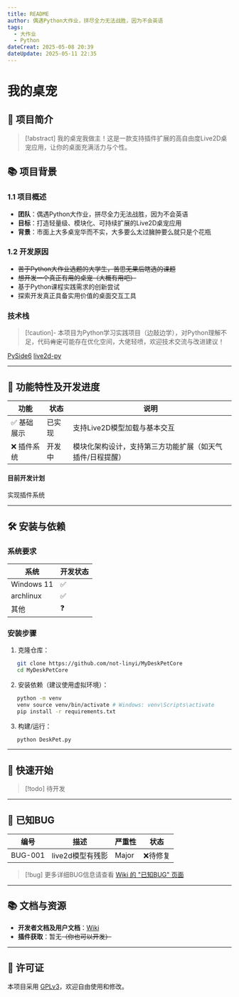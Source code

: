 ```yaml
---
title: README
author: 偶遇Python大作业，拼尽全力无法战胜，因为不会英语
tags:
  - 大作业
  - Python
dateCreat: 2025-05-08 20:39
dateUpdate: 2025-05-11 22:35
---
```


# 我的桌宠

## 📌 项目简介

> [!abstract] 我的桌宠我做主！这是一款支持插件扩展的高自由度Live2D桌宠应用，让你的桌面充满活力与个性。


## 📚 项目背景
### 1.1 项目概述
- **团队**：偶遇Python大作业，拼尽全力无法战胜，因为不会英语  
- **目标**：打造轻量级、模块化、可持续扩展的Live2D桌宠应用
- **背景**：市面上大多桌宠华而不实，大多要么太过臃肿要么就只是个花瓶
### 1.2 开发原因
- ~~苦于Python大作业选题的大学生，苦思无果后瞎选的课题~~
- ~~想开发一个真正有用的桌宠（大概有用吧）~~
- 基于Python课程实践需求的创新尝试
- 探索开发真正具备实用价值的桌面交互工具
### 技术栈

>[!caution]- 本项目为Python学习实践项目（边敲边学），对Python理解不足，代码~~肯定~~可能存在优化空间，大佬轻喷，欢迎技术交流与改进建议！

[PySide6](https://doc.qt.io/qtforpython-6/)
[live2d-py](https://github.com/Arkueid/live2d-py)

---

## 🚀 功能特性及开发进度

| 功能     | 状态   | 说明                            |
| ------ | ---- | ----------------------------- |
| ✅ 基础展示 | 已实 现 | 支持Live2D模型加载与基本交互             |
| ❌ 插件系统 | 开发中  | 模块化架构设计，支持第三方功能扩展（如天气插件/日程提醒） |

#### 目前开发计划
实现插件系统

---

## 🛠 安装与依赖
### 系统要求

| 系统         | 开发状态 |
| ---------- | ---- |
| Windows 11 | ✅    |
| archlinux  | ✅    |
| 其他         | ❓    |

### 安装步骤
1. 克隆仓库：
```bash
   git clone https://github.com/not-linyi/MyDeskPetCore
   cd MyDeskPetCore
   ```
2. 安装依赖（建议使用虚拟环境）：
```bash
   python -m venv 
   venv source venv/bin/activate # Windows: venv\Scripts\activate 
   pip install -r requirements.txt
   ```
3. 构建/运行：
```bash
   python DeskPet.py
   ```

---

## 🧪 快速开始

>[!todo] 待开发

---

## 📎 已知BUG


| 编号      | 描述          | 严重性   | 状态   |
| ------- | ----------- | ----- | ---- |
| BUG-001 | live2d模型有残影 | Major | ❌待修复 |

> [!bug] 更多详细BUG信息请查看 [Wiki 的 "已知BUG" 页面](https://github.com/not-linyi/MyDeskPetCore/wiki#1-bug%E5%88%97%E8%A1%A8)
---

## 📚 文档与资源
- **开发者文档及用户文档**：[Wiki](https://github.com/not-linyi/MyDeskPetCore/wiki)
- **插件获取**：暂无~~（你也可以开发）~~

---

## 📎 许可证
本项目采用 [GPLv3](./LICENSE)，欢迎自由使用和修改。
